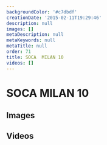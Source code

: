```yaml
---
backgroundColor: '#c7dbdf'
creationDate: '2015-02-11T19:29:46'
description: null
images: []
metaDescription: null
metaKeywords: null
metaTitle: null
order: 71
title: SOCA  MILAN 10
videos: []
---
```


# SOCA  MILAN 10



## Images



## Videos